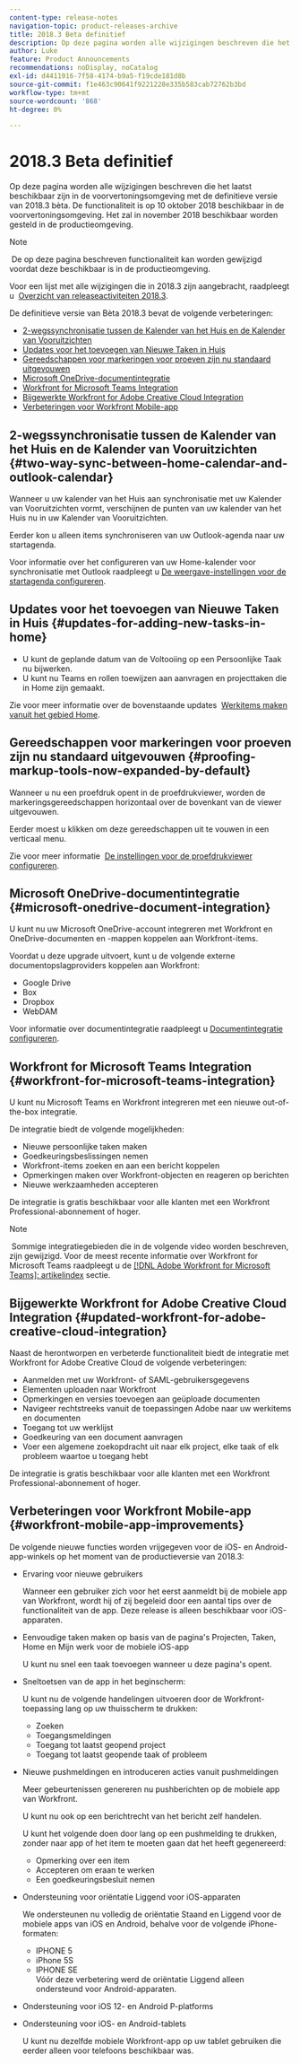 ```yaml
---
content-type: release-notes
navigation-topic: product-releases-archive
title: 2018.3 Beta definitief
description: Op deze pagina worden alle wijzigingen beschreven die het laatst beschikbaar zijn in de voorvertoningsomgeving met de definitieve versie van 2018.3 bèta. De functionaliteit is op 10 oktober 2018 beschikbaar in de voorvertoningsomgeving. Het zal in november 2018 beschikbaar worden gesteld in de productieomgeving.
author: Luke
feature: Product Announcements
recommendations: noDisplay, noCatalog
exl-id: d4411916-7f58-4174-b9a5-f19cde181d8b
source-git-commit: f1e463c90641f9221228e335b583cab72762b3bd
workflow-type: tm+mt
source-wordcount: '868'
ht-degree: 0%

---
```


# 2018.3 Beta definitief

Op deze pagina worden alle wijzigingen beschreven die het laatst beschikbaar zijn in de voorvertoningsomgeving met de definitieve versie van 2018.3 bèta. De functionaliteit is op 10 oktober 2018 beschikbaar in de voorvertoningsomgeving. Het zal in november 2018 beschikbaar worden gesteld in de productieomgeving.

>[!NOTE]
>
> De op deze pagina beschreven functionaliteit kan worden gewijzigd voordat deze beschikbaar is in de productieomgeving.

Voor een lijst met alle wijzigingen die in 2018.3 zijn aangebracht, raadpleegt u  [Overzicht van releaseactiviteiten 2018.3](../../../../product-announcements/product-releases/quarterly-release-archive/2018.3-release-activity/2018-3-release-activity-overview.md).

De definitieve versie van Bèta 2018.3 bevat de volgende verbeteringen:

* [2-wegssynchronisatie tussen de Kalender van het Huis en de Kalender van Vooruitzichten](#two-way-sync-between-home-calendar-and-outlook-calendar)
* [Updates voor het toevoegen van Nieuwe Taken in Huis](#updates-for-adding-new-tasks-in-home)
* [Gereedschappen voor markeringen voor proeven zijn nu standaard uitgevouwen](#proofing-markup-tools-now-expanded-by-default)
* [Microsoft OneDrive-documentintegratie](#microsoft-onedrive-document-integration)
* [Workfront for Microsoft Teams Integration](#workfront-for-microsoft-teams-integration)
* [Bijgewerkte Workfront for Adobe Creative Cloud Integration](#updated-workfront-for-adobe-creative-cloud-integration)
* [Verbeteringen voor Workfront Mobile-app](#workfront-mobile-app-improvements)

## 2-wegssynchronisatie tussen de Kalender van het Huis en de Kalender van Vooruitzichten {#two-way-sync-between-home-calendar-and-outlook-calendar}

Wanneer u uw kalender van het Huis aan synchronisatie met uw Kalender van Vooruitzichten vormt, verschijnen de punten van uw kalender van het Huis nu in uw Kalender van Vooruitzichten.

Eerder kon u alleen items synchroniseren van uw Outlook-agenda naar uw startagenda.

Voor informatie over het configureren van uw Home-kalender voor synchronisatie met Outlook raadpleegt u [De weergave-instellingen voor de startagenda configureren](../../../../workfront-basics/using-home/using-the-home-area/configure-home-calendar-view.md).

## Updates voor het toevoegen van Nieuwe Taken in Huis {#updates-for-adding-new-tasks-in-home}

* U kunt de geplande datum van de Voltooiing op een Persoonlijke Taak nu bijwerken.
* U kunt nu Teams en rollen toewijzen aan aanvragen en projecttaken die in Home zijn gemaakt.

Zie voor meer informatie over de bovenstaande updates  [Werkitems maken vanuit het gebied Home](../../../../workfront-basics/using-home/using-the-home-area/create-work-items-in-home.md).

## Gereedschappen voor markeringen voor proeven zijn nu standaard uitgevouwen {#proofing-markup-tools-now-expanded-by-default}

Wanneer u nu een proefdruk opent in de proefdrukviewer, worden de markeringsgereedschappen horizontaal over de bovenkant van de viewer uitgevouwen.

Eerder moest u klikken om deze gereedschappen uit te vouwen in een verticaal menu.

Zie voor meer informatie  [De instellingen voor de proefdrukviewer configureren](../../../../review-and-approve-work/proofing/reviewing-proofs-within-workfront/configure-proofing-viewer-settings.md).

## Microsoft OneDrive-documentintegratie {#microsoft-onedrive-document-integration}

U kunt nu uw Microsoft OneDrive-account integreren met Workfront en OneDrive-documenten en -mappen koppelen aan Workfront-items.

Voordat u deze upgrade uitvoert, kunt u de volgende externe documentopslagproviders koppelen aan Workfront:

* Google Drive
* Box
* Dropbox
* WebDAM

Voor informatie over documentintegratie raadpleegt u [Documentintegratie configureren](../../../../administration-and-setup/configure-integrations/configure-document-integrations.md).

## Workfront for Microsoft Teams Integration {#workfront-for-microsoft-teams-integration}

U kunt nu Microsoft Teams en Workfront integreren met een nieuwe out-of-the-box integratie.

De integratie biedt de volgende mogelijkheden:

* Nieuwe persoonlijke taken maken
* Goedkeuringsbeslissingen nemen
* Workfront-items zoeken en aan een bericht koppelen
* Opmerkingen maken over Workfront-objecten en reageren op berichten
* Nieuwe werkzaamheden accepteren

De integratie is gratis beschikbaar voor alle klanten met een Workfront Professional-abonnement of hoger.

>[!NOTE]
>
> Sommige integratiegebieden die in de volgende video worden beschreven, zijn gewijzigd. Voor de meest recente informatie over Workfront for Microsoft Teams raadpleegt u de [[!DNL Adobe Workfront for Microsoft Teams]: artikelindex](../../../../workfront-integrations-and-apps/using-workfront-with-microsoft-teams/use-workfront-with-ms-teams.md) sectie.

## Bijgewerkte Workfront for Adobe Creative Cloud Integration {#updated-workfront-for-adobe-creative-cloud-integration}

Naast de herontworpen en verbeterde functionaliteit biedt de integratie met Workfront for Adobe Creative Cloud de volgende verbeteringen:

* Aanmelden met uw Workfront- of SAML-gebruikersgegevens
* Elementen uploaden naar Workfront
* Opmerkingen en versies toevoegen aan geüploade documenten
* Navigeer rechtstreeks vanuit de toepassingen Adobe naar uw werkitems en documenten
* Toegang tot uw werklijst
* Goedkeuring van een document aanvragen
* Voer een algemene zoekopdracht uit naar elk project, elke taak of elk probleem waartoe u toegang hebt

De integratie is gratis beschikbaar voor alle klanten met een Workfront Professional-abonnement of hoger.

## Verbeteringen voor Workfront Mobile-app {#workfront-mobile-app-improvements}

De volgende nieuwe functies worden vrijgegeven voor de iOS- en Android-app-winkels op het moment van de productieversie van 2018.3:

* Ervaring voor nieuwe gebruikers

  Wanneer een gebruiker zich voor het eerst aanmeldt bij de mobiele app van Workfront, wordt hij of zij begeleid door een aantal tips over de functionaliteit van de app. Deze release is alleen beschikbaar voor iOS-apparaten.

* Eenvoudige taken maken op basis van de pagina&#39;s Projecten, Taken, Home en Mijn werk voor de mobiele iOS-app

  U kunt nu snel een taak toevoegen wanneer u deze pagina&#39;s opent.

* Sneltoetsen van de app in het beginscherm:

  U kunt nu de volgende handelingen uitvoeren door de Workfront-toepassing lang op uw thuisscherm te drukken:

   * Zoeken
   * Toegangsmeldingen
   * Toegang tot laatst geopend project 
   * Toegang tot laatst geopende taak of probleem

* Nieuwe pushmeldingen en introduceren acties vanuit pushmeldingen

  Meer gebeurtenissen genereren nu pushberichten op de mobiele app van Workfront.

  U kunt nu ook op een berichtrecht van het bericht zelf handelen.

  U kunt het volgende doen door lang op een pushmelding te drukken, zonder naar app of het item te moeten gaan dat het heeft gegenereerd:

   * Opmerking over een item
   * Accepteren om eraan te werken
   * Een goedkeuringsbesluit nemen

* Ondersteuning voor oriëntatie Liggend voor iOS-apparaten

  We ondersteunen nu volledig de oriëntatie Staand en Liggend voor de mobiele apps van iOS en Android, behalve voor de volgende iPhone-formaten:

   * IPHONE 5
   * iPhone 5S
   * IPHONE SE\
     Vóór deze verbetering werd de oriëntatie Liggend alleen ondersteund voor Android-apparaten.

* Ondersteuning voor iOS 12- en Android P-platforms
* Ondersteuning voor iOS- en Android-tablets

  U kunt nu dezelfde mobiele Workfront-app op uw tablet gebruiken die eerder alleen voor telefoons beschikbaar was.
